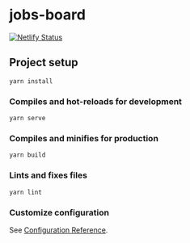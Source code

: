 # jobs-board

[![Netlify Status](https://api.netlify.com/api/v1/badges/ec50d009-450f-4def-b4b1-6d4506e012e2/deploy-status)](https://app.netlify.com/sites/developer-jobs/deploys)

## Project setup
```
yarn install
```

### Compiles and hot-reloads for development
```
yarn serve
```

### Compiles and minifies for production
```
yarn build
```

### Lints and fixes files
```
yarn lint
```

### Customize configuration
See [Configuration Reference](https://cli.vuejs.org/config/).
